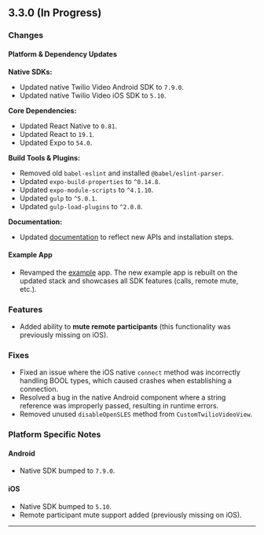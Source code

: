 
## 3.3.0 (In Progress)

### Changes

#### Platform & Dependency Updates

**Native SDKs:**
* Updated native Twilio Video Android SDK to `7.9.0`.
* Updated native Twilio Video iOS SDK to `5.10`.

**Core Dependencies:**
* Updated React Native to `0.81`.
* Updated React to `19.1`.
* Updated Expo to `54.0`.

**Build Tools & Plugins:**
* Removed old `babel-eslint` and installed `@babel/eslint-parser`.
* Updated `expo-build-properties` to `^0.14.8`.
* Updated `expo-module-scripts` to `^4.1.10`.
* Updated `gulp` to `^5.0.1`.
* Updated `gulp-load-plugins` to `^2.0.8`.

**Documentation:**
* Updated [documentation](./docs/README.md) to reflect new APIs and installation steps.

#### Example App

* Revamped the [example](./ExampleApp/) app. The new example app is rebuilt on the updated stack and showcases all SDK features (calls, remote mute, etc.).

### Features

* Added ability to **mute remote participants** (this functionality was previously missing on iOS).

### Fixes

* Fixed an issue where the iOS native `connect` method was incorrectly handling BOOL types, which caused crashes when establishing a connection.
* Resolved a bug in the native Android component where a string reference was improperly passed, resulting in runtime errors.
* Removed unused `disableOpenSLES` method from `CustomTwilioVideoView`.

### Platform Specific Notes

#### Android

* Native SDK bumped to `7.9.0`.

#### iOS

* Native SDK bumped to `5.10`.
* Remote participant mute support added (previously missing on iOS).

---
